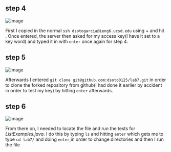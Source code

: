 ## step 4
![image](https://github.com/dsoto0125/cse15l-lab-reports/assets/156368824/2b4e623b-811a-4d2d-bc34-9a816a6a45d3)

First I copied in the normal `ssh dsotogarcia@ieng6.ucsd.edu` using <crtl> + <C> and hit <enter>. Once entered, the server then asked for my access key(I have it set to a key word) and typed it in with `enter` once again for step 4.

## step 5
![image](https://github.com/dsoto0125/cse15l-lab-reports/assets/156368824/23df86bf-1600-4a1e-81b4-c4cb5270c489)

Afterwards I entered `git clone git@github.com:dsoto0125/lab7.git` in order to clone the forked repository from github(I had done it earlier by accident in order to test my key) by hitting `enter` afterwards.

## step 6
![image](https://github.com/dsoto0125/cse15l-lab-reports/assets/156368824/45f1de40-54e4-433b-879e-473b48905bf6)

From there on, I needed to locate the file and run the tests for *ListExamples.java*. I do this by typing `ls` and hitting `enter` which gets me to type `cd lab7/` and doing `enter`,in order to change directories and then I run the file 

